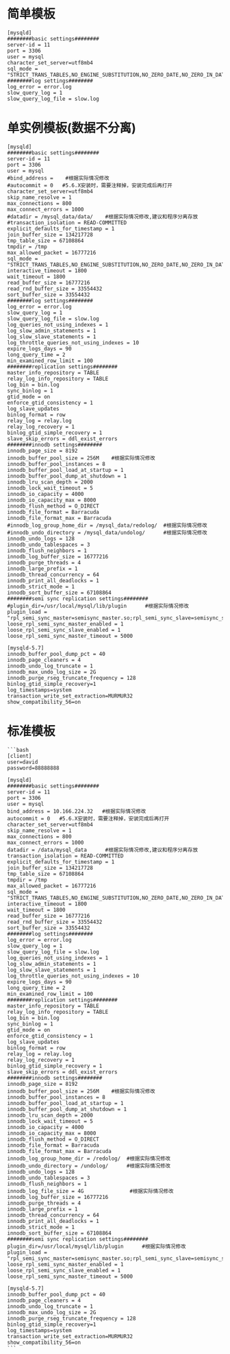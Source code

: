 
# 简单模板

    [mysqld]
    ########basic settings########
    server-id = 11 
    port = 3306
    user = mysql
    character_set_server=utf8mb4
    sql_mode = "STRICT_TRANS_TABLES,NO_ENGINE_SUBSTITUTION,NO_ZERO_DATE,NO_ZERO_IN_DATE,ERROR_FOR_DIVISION_BY_ZERO,NO_AUTO_CREATE_USER"
    ########log settings########
    log_error = error.log
    slow_query_log = 1
    slow_query_log_file = slow.log

# 单实例模板(数据不分离)

    
    [mysqld]
    ########basic settings########
    server-id = 11 
    port = 3306
    user = mysql
    #bind_address =    #根据实际情况修改
    #autocommit = 0   #5.6.X安装时，需要注释掉，安装完成后再打开
    character_set_server=utf8mb4
    skip_name_resolve = 1
    max_connections = 800
    max_connect_errors = 1000
    #datadir = /mysql_data/data/    #根据实际情况修改,建议和程序分离存放
    #transaction_isolation = READ-COMMITTED
    explicit_defaults_for_timestamp = 1
    join_buffer_size = 134217728
    tmp_table_size = 67108864
    tmpdir = /tmp
    max_allowed_packet = 16777216
    sql_mode = "STRICT_TRANS_TABLES,NO_ENGINE_SUBSTITUTION,NO_ZERO_DATE,NO_ZERO_IN_DATE,ERROR_FOR_DIVISION_BY_ZERO,NO_AUTO_CREATE_USER"
    interactive_timeout = 1800
    wait_timeout = 1800
    read_buffer_size = 16777216
    read_rnd_buffer_size = 33554432
    sort_buffer_size = 33554432
    ########log settings########
    log_error = error.log
    slow_query_log = 1
    slow_query_log_file = slow.log
    log_queries_not_using_indexes = 1
    log_slow_admin_statements = 1
    log_slow_slave_statements = 1
    log_throttle_queries_not_using_indexes = 10
    expire_logs_days = 90
    long_query_time = 2
    min_examined_row_limit = 100
    ########replication settings########
    master_info_repository = TABLE
    relay_log_info_repository = TABLE
    log_bin = bin.log
    sync_binlog = 1
    gtid_mode = on
    enforce_gtid_consistency = 1
    log_slave_updates
    binlog_format = row 
    relay_log = relay.log
    relay_log_recovery = 1
    binlog_gtid_simple_recovery = 1
    slave_skip_errors = ddl_exist_errors
    ########innodb settings########
    innodb_page_size = 8192
    innodb_buffer_pool_size = 256M    #根据实际情况修改
    innodb_buffer_pool_instances = 8
    innodb_buffer_pool_load_at_startup = 1
    innodb_buffer_pool_dump_at_shutdown = 1
    innodb_lru_scan_depth = 2000
    innodb_lock_wait_timeout = 5
    innodb_io_capacity = 4000
    innodb_io_capacity_max = 8000
    innodb_flush_method = O_DIRECT
    innodb_file_format = Barracuda
    innodb_file_format_max = Barracuda
    #innodb_log_group_home_dir = /mysql_data/redolog/  #根据实际情况修改
    #innodb_undo_directory = /mysql_data/undolog/      #根据实际情况修改
    innodb_undo_logs = 128
    innodb_undo_tablespaces = 3
    innodb_flush_neighbors = 1
    innodb_log_buffer_size = 16777216
    innodb_purge_threads = 4
    innodb_large_prefix = 1
    innodb_thread_concurrency = 64
    innodb_print_all_deadlocks = 1
    innodb_strict_mode = 1
    innodb_sort_buffer_size = 67108864 
    ########semi sync replication settings########
    #plugin_dir=/usr/local/mysql/lib/plugin      #根据实际情况修改
    plugin_load = "rpl_semi_sync_master=semisync_master.so;rpl_semi_sync_slave=semisync_slave.so"
    loose_rpl_semi_sync_master_enabled = 1
    loose_rpl_semi_sync_slave_enabled = 1
    loose_rpl_semi_sync_master_timeout = 5000
    
    [mysqld-5.7]
    innodb_buffer_pool_dump_pct = 40
    innodb_page_cleaners = 4
    innodb_undo_log_truncate = 1
    innodb_max_undo_log_size = 2G
    innodb_purge_rseg_truncate_frequency = 128
    binlog_gtid_simple_recovery=1
    log_timestamps=system
    transaction_write_set_extraction=MURMUR32
    show_compatibility_56=on



# 标准模板

    ```bash
    [client]
    user=david
    password=88888888
    
    [mysqld]
    ########basic settings########
    server-id = 11 
    port = 3306
    user = mysql
    bind_address = 10.166.224.32   #根据实际情况修改
    autocommit = 0   #5.6.X安装时，需要注释掉，安装完成后再打开
    character_set_server=utf8mb4
    skip_name_resolve = 1
    max_connections = 800
    max_connect_errors = 1000
    datadir = /data/mysql_data      #根据实际情况修改,建议和程序分离存放
    transaction_isolation = READ-COMMITTED
    explicit_defaults_for_timestamp = 1
    join_buffer_size = 134217728
    tmp_table_size = 67108864
    tmpdir = /tmp
    max_allowed_packet = 16777216
    sql_mode = "STRICT_TRANS_TABLES,NO_ENGINE_SUBSTITUTION,NO_ZERO_DATE,NO_ZERO_IN_DATE,ERROR_FOR_DIVISION_BY_ZERO,NO_AUTO_CREATE_USER"
    interactive_timeout = 1800
    wait_timeout = 1800
    read_buffer_size = 16777216
    read_rnd_buffer_size = 33554432
    sort_buffer_size = 33554432
    ########log settings########
    log_error = error.log
    slow_query_log = 1
    slow_query_log_file = slow.log
    log_queries_not_using_indexes = 1
    log_slow_admin_statements = 1
    log_slow_slave_statements = 1
    log_throttle_queries_not_using_indexes = 10
    expire_logs_days = 90
    long_query_time = 2
    min_examined_row_limit = 100
    ########replication settings########
    master_info_repository = TABLE
    relay_log_info_repository = TABLE
    log_bin = bin.log
    sync_binlog = 1
    gtid_mode = on
    enforce_gtid_consistency = 1
    log_slave_updates
    binlog_format = row 
    relay_log = relay.log
    relay_log_recovery = 1
    binlog_gtid_simple_recovery = 1
    slave_skip_errors = ddl_exist_errors
    ########innodb settings########
    innodb_page_size = 8192
    innodb_buffer_pool_size = 256M    #根据实际情况修改
    innodb_buffer_pool_instances = 8
    innodb_buffer_pool_load_at_startup = 1
    innodb_buffer_pool_dump_at_shutdown = 1
    innodb_lru_scan_depth = 2000
    innodb_lock_wait_timeout = 5
    innodb_io_capacity = 4000
    innodb_io_capacity_max = 8000
    innodb_flush_method = O_DIRECT
    innodb_file_format = Barracuda
    innodb_file_format_max = Barracuda
    innodb_log_group_home_dir = /redolog/  #根据实际情况修改
    innodb_undo_directory = /undolog/      #根据实际情况修改
    innodb_undo_logs = 128
    innodb_undo_tablespaces = 3
    innodb_flush_neighbors = 1
    innodb_log_file_size = 4G               #根据实际情况修改
    innodb_log_buffer_size = 16777216
    innodb_purge_threads = 4
    innodb_large_prefix = 1
    innodb_thread_concurrency = 64
    innodb_print_all_deadlocks = 1
    innodb_strict_mode = 1
    innodb_sort_buffer_size = 67108864 
    ########semi sync replication settings########
    plugin_dir=/usr/local/mysql/lib/plugin      #根据实际情况修改
    plugin_load = "rpl_semi_sync_master=semisync_master.so;rpl_semi_sync_slave=semisync_slave.so"
    loose_rpl_semi_sync_master_enabled = 1
    loose_rpl_semi_sync_slave_enabled = 1
    loose_rpl_semi_sync_master_timeout = 5000
    
    [mysqld-5.7]
    innodb_buffer_pool_dump_pct = 40
    innodb_page_cleaners = 4
    innodb_undo_log_truncate = 1
    innodb_max_undo_log_size = 2G
    innodb_purge_rseg_truncate_frequency = 128
    binlog_gtid_simple_recovery=1
    log_timestamps=system
    transaction_write_set_extraction=MURMUR32
    show_compatibility_56=on
    ```

